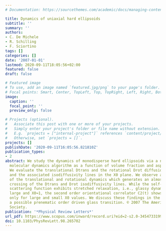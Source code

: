 ```yaml
---
# Documentation: https://sourcethemes.com/academic/docs/managing-content/

title: Dynamics of uniaxial hard ellipsoids
subtitle: ''
summary: ''
authors:
- C. De Michele
- R. Schilling
- F. Sciortino
tags: []
categories: []
date: '2007-01-01'
lastmod: 2020-09-11T18:05:56+02:00
featured: false
draft: false

# Featured image
# To use, add an image named `featured.jpg/png` to your page's folder.
# Focal points: Smart, Center, TopLeft, Top, TopRight, Left, Right, BottomLeft, Bottom, BottomRight.
image:
  caption: ''
  focal_point: ''
  preview_only: false

# Projects (optional).
#   Associate this post with one or more of your projects.
#   Simply enter your project's folder or file name without extension.
#   E.g. `projects = ["internal-project"]` references `content/project/deep-learning/index.md`.
#   Otherwise, set `projects = []`.
projects: []
publishDate: '2020-09-11T16:05:56.821810Z'
publication_types:
- 2
abstract: We study the dynamics of monodisperse hard ellipsoids via a new event-driven
  molecular dynamics algorithm as a function of volume fraction and aspect ratio X0.
  We evaluate the translational Dtrans and the rotational Drot diffusion coefficients
  and the associated isodiffusivity lines in the X0 plane. We observe a decoupling
  of the translational and rotational dynamics which generates an almost perpendicular
  crossing of the Dtrans and Drot isodiffusivity lines. While the self-intermediate
  scattering function exhibits stretched relaxation, i.e., glassy dynamics, only for
  large and X0≈1, the second order orientational correlator C2(t) shows stretching
  only for large and small X0 values. We discuss these findings in the context of
  a possible prenematic order driven glass transition. © 2007 The American Physical
  Society.
publication: '*Physical Review Letters*'
url_pdf: https://www.scopus.com/inward/record.uri?eid=2-s2.0-34547331992&doi=10.1103%2fPhysRevLett.98.265702&partnerID=40&md5=72fbecc367450e2dd208df4abe46a7a6
doi: 10.1103/PhysRevLett.98.265702
---
```

